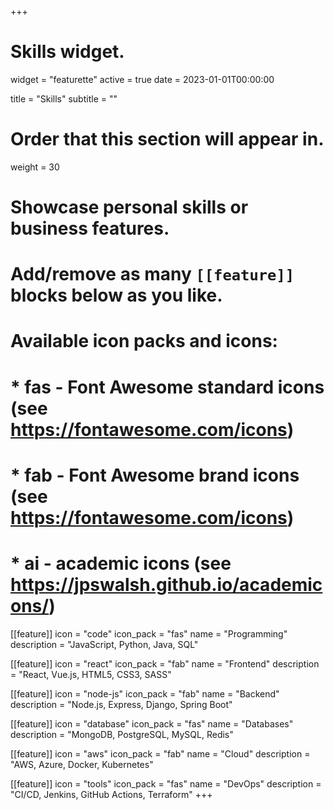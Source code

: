 +++
# Skills widget.
widget = "featurette"
active = true
date = 2023-01-01T00:00:00

title = "Skills"
subtitle = ""

# Order that this section will appear in.
weight = 30

# Showcase personal skills or business features.
# 
# Add/remove as many `[[feature]]` blocks below as you like.
# 
# Available icon packs and icons:
# * fas - Font Awesome standard icons (see https://fontawesome.com/icons)
# * fab - Font Awesome brand icons (see https://fontawesome.com/icons)
# * ai - academic icons (see https://jpswalsh.github.io/academicons/)

[[feature]]
  icon = "code"
  icon_pack = "fas"
  name = "Programming"
  description = "JavaScript, Python, Java, SQL"
  
[[feature]]
  icon = "react"
  icon_pack = "fab"
  name = "Frontend"
  description = "React, Vue.js, HTML5, CSS3, SASS"
  
[[feature]]
  icon = "node-js"
  icon_pack = "fab"
  name = "Backend"
  description = "Node.js, Express, Django, Spring Boot"

[[feature]]
  icon = "database"
  icon_pack = "fas"
  name = "Databases"
  description = "MongoDB, PostgreSQL, MySQL, Redis"
  
[[feature]]
  icon = "aws"
  icon_pack = "fab"
  name = "Cloud"
  description = "AWS, Azure, Docker, Kubernetes"
  
[[feature]]
  icon = "tools"
  icon_pack = "fas"
  name = "DevOps"
  description = "CI/CD, Jenkins, GitHub Actions, Terraform"
+++
